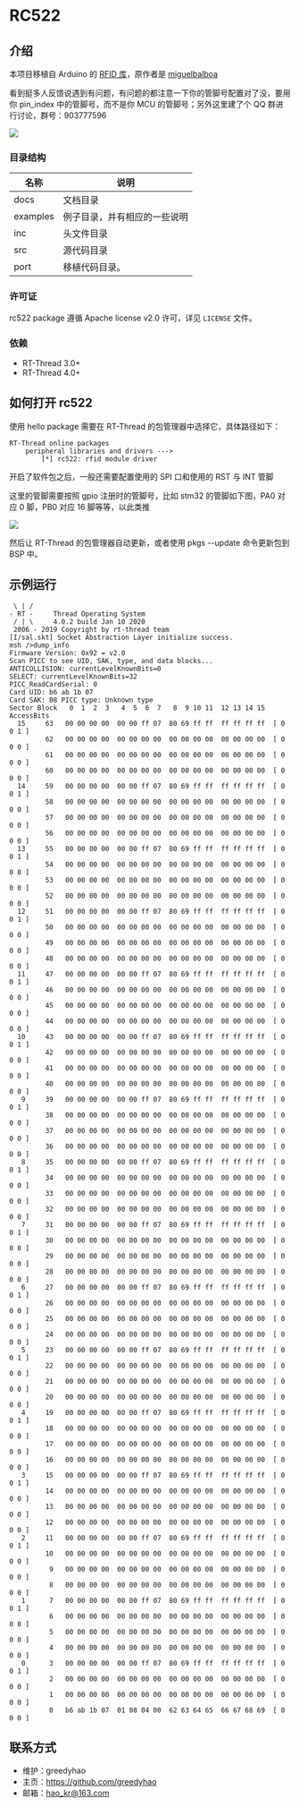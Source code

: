 # RC522
## 介绍

本项目移植自 Arduino 的 [RFID 库](https://github.com/miguelbalboa/rfid)，原作者是 [miguelbalboa](https://github.com/miguelbalboa)

看到挺多人反馈说遇到有问题，有问题的都注意一下你的管脚号配置对了没，要用你 pin_index 中的管脚号，而不是你 MCU 的管脚号；另外这里建了个 QQ 群进行讨论，群号：903777596

![](/img/qr_code_qq.png)

### 目录结构

| 名称     | 说明                         |
| -------- | ---------------------------- |
| docs     | 文档目录                     |
| examples | 例子目录，并有相应的一些说明 |
| inc      | 头文件目录                   |
| src      | 源代码目录                   |
| port     | 移植代码目录。               |

### 许可证

rc522 package 遵循 Apache license v2.0 许可，详见 `LICENSE` 文件。

### 依赖

- RT-Thread 3.0+
- RT-Thread 4.0+

## 如何打开 rc522

使用 hello package 需要在 RT-Thread 的包管理器中选择它，具体路径如下：

```
RT-Thread online packages
    peripheral libraries and drivers --->
        [*] rc522: rfid module driver
```

开启了软件包之后，一般还需要配置使用的 SPI 口和使用的 RST 与 INT 管脚

这里的管脚需要按照 gpio 注册时的管脚号，比如 stm32 的管脚如下图，PA0 对应 0 脚，PB0 对应 16 脚等等，以此类推

![](/img/pin_index.png)

然后让 RT-Thread 的包管理器自动更新，或者使用 pkgs --update 命令更新包到 BSP 中。

## 示例运行

```
 \ | /
- RT -     Thread Operating System
 / | \     4.0.2 build Jan 10 2020
 2006 - 2019 Copyright by rt-thread team
[I/sal.skt] Socket Abstraction Layer initialize success.
msh />dump_info
Firmware Version: 0x92 = v2.0
Scan PICC to see UID, SAK, type, and data blocks...
ANTICOLLISION: currentLevelKnownBits=0
SELECT: currentLevelKnownBits=32
PICC_ReadCardSerial: 0
Card UID: b6 ab 1b 07
Card SAK: 08 PICC type: Unknown type
Sector Block   0  1  2  3   4  5  6  7   8  9 10 11  12 13 14 15  AccessBits
  15     63   00 00 00 00  00 00 ff 07  80 69 ff ff  ff ff ff ff  [ 0 0 1 ]
         62   00 00 00 00  00 00 00 00  00 00 00 00  00 00 00 00  [ 0 0 0 ]
         61   00 00 00 00  00 00 00 00  00 00 00 00  00 00 00 00  [ 0 0 0 ]
         60   00 00 00 00  00 00 00 00  00 00 00 00  00 00 00 00  [ 0 0 0 ]
  14     59   00 00 00 00  00 00 ff 07  80 69 ff ff  ff ff ff ff  [ 0 0 1 ]
         58   00 00 00 00  00 00 00 00  00 00 00 00  00 00 00 00  [ 0 0 0 ]
         57   00 00 00 00  00 00 00 00  00 00 00 00  00 00 00 00  [ 0 0 0 ]
         56   00 00 00 00  00 00 00 00  00 00 00 00  00 00 00 00  [ 0 0 0 ]
  13     55   00 00 00 00  00 00 ff 07  80 69 ff ff  ff ff ff ff  [ 0 0 1 ]
         54   00 00 00 00  00 00 00 00  00 00 00 00  00 00 00 00  [ 0 0 0 ]
         53   00 00 00 00  00 00 00 00  00 00 00 00  00 00 00 00  [ 0 0 0 ]
         52   00 00 00 00  00 00 00 00  00 00 00 00  00 00 00 00  [ 0 0 0 ]
  12     51   00 00 00 00  00 00 ff 07  80 69 ff ff  ff ff ff ff  [ 0 0 1 ]
         50   00 00 00 00  00 00 00 00  00 00 00 00  00 00 00 00  [ 0 0 0 ]
         49   00 00 00 00  00 00 00 00  00 00 00 00  00 00 00 00  [ 0 0 0 ]
         48   00 00 00 00  00 00 00 00  00 00 00 00  00 00 00 00  [ 0 0 0 ]
  11     47   00 00 00 00  00 00 ff 07  80 69 ff ff  ff ff ff ff  [ 0 0 1 ]
         46   00 00 00 00  00 00 00 00  00 00 00 00  00 00 00 00  [ 0 0 0 ]
         45   00 00 00 00  00 00 00 00  00 00 00 00  00 00 00 00  [ 0 0 0 ]
         44   00 00 00 00  00 00 00 00  00 00 00 00  00 00 00 00  [ 0 0 0 ]
  10     43   00 00 00 00  00 00 ff 07  80 69 ff ff  ff ff ff ff  [ 0 0 1 ]
         42   00 00 00 00  00 00 00 00  00 00 00 00  00 00 00 00  [ 0 0 0 ]
         41   00 00 00 00  00 00 00 00  00 00 00 00  00 00 00 00  [ 0 0 0 ]
         40   00 00 00 00  00 00 00 00  00 00 00 00  00 00 00 00  [ 0 0 0 ]
   9     39   00 00 00 00  00 00 ff 07  80 69 ff ff  ff ff ff ff  [ 0 0 1 ]
         38   00 00 00 00  00 00 00 00  00 00 00 00  00 00 00 00  [ 0 0 0 ]
         37   00 00 00 00  00 00 00 00  00 00 00 00  00 00 00 00  [ 0 0 0 ]
         36   00 00 00 00  00 00 00 00  00 00 00 00  00 00 00 00  [ 0 0 0 ]
   8     35   00 00 00 00  00 00 ff 07  80 69 ff ff  ff ff ff ff  [ 0 0 1 ]
         34   00 00 00 00  00 00 00 00  00 00 00 00  00 00 00 00  [ 0 0 0 ]
         33   00 00 00 00  00 00 00 00  00 00 00 00  00 00 00 00  [ 0 0 0 ]
         32   00 00 00 00  00 00 00 00  00 00 00 00  00 00 00 00  [ 0 0 0 ]
   7     31   00 00 00 00  00 00 ff 07  80 69 ff ff  ff ff ff ff  [ 0 0 1 ]
         30   00 00 00 00  00 00 00 00  00 00 00 00  00 00 00 00  [ 0 0 0 ]
         29   00 00 00 00  00 00 00 00  00 00 00 00  00 00 00 00  [ 0 0 0 ]
         28   00 00 00 00  00 00 00 00  00 00 00 00  00 00 00 00  [ 0 0 0 ]
   6     27   00 00 00 00  00 00 ff 07  80 69 ff ff  ff ff ff ff  [ 0 0 1 ]
         26   00 00 00 00  00 00 00 00  00 00 00 00  00 00 00 00  [ 0 0 0 ]
         25   00 00 00 00  00 00 00 00  00 00 00 00  00 00 00 00  [ 0 0 0 ]
         24   00 00 00 00  00 00 00 00  00 00 00 00  00 00 00 00  [ 0 0 0 ]
   5     23   00 00 00 00  00 00 ff 07  80 69 ff ff  ff ff ff ff  [ 0 0 1 ]
         22   00 00 00 00  00 00 00 00  00 00 00 00  00 00 00 00  [ 0 0 0 ]
         21   00 00 00 00  00 00 00 00  00 00 00 00  00 00 00 00  [ 0 0 0 ]
         20   00 00 00 00  00 00 00 00  00 00 00 00  00 00 00 00  [ 0 0 0 ]
   4     19   00 00 00 00  00 00 ff 07  80 69 ff ff  ff ff ff ff  [ 0 0 1 ]
         18   00 00 00 00  00 00 00 00  00 00 00 00  00 00 00 00  [ 0 0 0 ]
         17   00 00 00 00  00 00 00 00  00 00 00 00  00 00 00 00  [ 0 0 0 ]
         16   00 00 00 00  00 00 00 00  00 00 00 00  00 00 00 00  [ 0 0 0 ]
   3     15   00 00 00 00  00 00 ff 07  80 69 ff ff  ff ff ff ff  [ 0 0 1 ]
         14   00 00 00 00  00 00 00 00  00 00 00 00  00 00 00 00  [ 0 0 0 ]
         13   00 00 00 00  00 00 00 00  00 00 00 00  00 00 00 00  [ 0 0 0 ]
         12   00 00 00 00  00 00 00 00  00 00 00 00  00 00 00 00  [ 0 0 0 ]
   2     11   00 00 00 00  00 00 ff 07  80 69 ff ff  ff ff ff ff  [ 0 0 1 ]
         10   00 00 00 00  00 00 00 00  00 00 00 00  00 00 00 00  [ 0 0 0 ]
          9   00 00 00 00  00 00 00 00  00 00 00 00  00 00 00 00  [ 0 0 0 ]
          8   00 00 00 00  00 00 00 00  00 00 00 00  00 00 00 00  [ 0 0 0 ]
   1      7   00 00 00 00  00 00 ff 07  80 69 ff ff  ff ff ff ff  [ 0 0 1 ]
          6   00 00 00 00  00 00 00 00  00 00 00 00  00 00 00 00  [ 0 0 0 ]
          5   00 00 00 00  00 00 00 00  00 00 00 00  00 00 00 00  [ 0 0 0 ]
          4   00 00 00 00  00 00 00 00  00 00 00 00  00 00 00 00  [ 0 0 0 ]
   0      3   00 00 00 00  00 00 ff 07  80 69 ff ff  ff ff ff ff  [ 0 0 1 ]
          2   00 00 00 00  00 00 00 00  00 00 00 00  00 00 00 00  [ 0 0 0 ]
          1   00 00 00 00  00 00 00 00  00 00 00 00  00 00 00 00  [ 0 0 0 ]
          0   b6 ab 1b 07  01 08 04 00  62 63 64 65  66 67 68 69  [ 0 0 0 ]
```

## 联系方式

+ 维护：greedyhao
+ 主页：<https://github.com/greedyhao>
+ 邮箱：<hao_kr@163.com>
